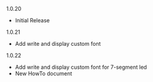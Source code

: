 1.0.20
- Initial Release

1.0.21
- Add write and display custom font

1.0.22
- Add write and display custom font for 7-segment led
- New HowTo document
